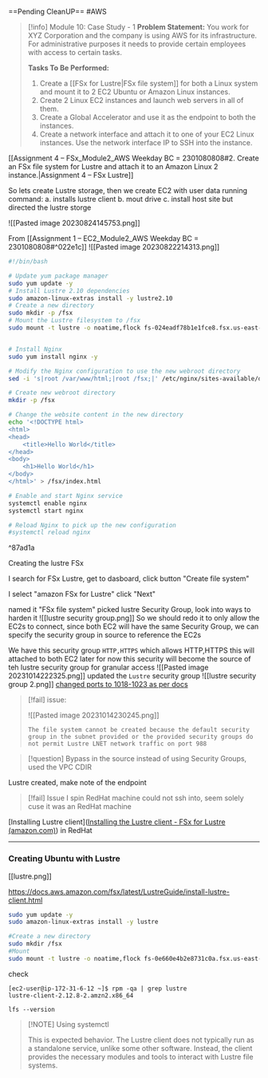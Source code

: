 ==Pending CleanUP==
#AWS

> [!info] Module 10: Case Study - 1 
> **Problem Statement:** 
> You work for XYZ Corporation and the company is using AWS for its infrastructure. For administrative purposes it needs to provide certain employees with access to certain tasks. 
> 
> **Tasks To Be Performed:** 
> 1. Create a [[FSx for Lustre|FSx file system]] for both a Linux system and mount it to 2 EC2 Ubuntu or Amazon Linux instances. 
> 2. Create 2 Linux EC2 instances and launch web servers in all of them. 
> 3. Create a Global Accelerator and use it as the endpoint to both the instances. 
> 4. Create a network interface and attach it to one of your EC2 Linux instances. Use the network interface IP to SSH into the instance.


[[Assignment 4 – FSx_Module2_AWS Weekday BC = 2301080808#2. Create an FSx file system for Lustre and attach it to an Amazon Linux 2 instance.|Assignment 4 – FSx Lustre]]

So lets create Lustre storage, then we create EC2 with user data running command:
a. installs lustre client
b. mout drive
c. install host site but directed the lustre storge

![[Pasted image 20230824145753.png]]

From [[Assignment 1 – EC2_Module2_AWS Weekday BC = 2301080808#^022e1c]]
![[Pasted image 20230822214313.png]]


```bash
#!/bin/bash

# Update yum package manager
sudo yum update -y
# Install Lustre 2.10 dependencies
sudo amazon-linux-extras install -y lustre2.10
# Create a new directory
sudo mkdir -p /fsx
# Mount the Lustre filesystem to /fsx
sudo mount -t lustre -o noatime,flock fs-024eadf78b1e1fce8.fsx.us-east-1.amazonaws.com@tcp:/gelmnbev /fsx


# Install Nginx
sudo yum install nginx -y

# Modify the Nginx configuration to use the new webroot directory
sed -i 's|root /var/www/html;|root /fsx;|' /etc/nginx/sites-available/default

# Create new webroot directory
mkdir -p /fsx

# Change the website content in the new directory
echo '<!DOCTYPE html>
<html>
<head>
    <title>Hello World</title>
</head>
<body>
    <h1>Hello World</h1>
</body>
</html>' > /fsx/index.html

# Enable and start Nginx service
systemctl enable nginx
systemctl start nginx

# Reload Nginx to pick up the new configuration
#systemctl reload nginx

```

^87ad1a


Creating the lustre FSx

I search for FSx Lustre, get to dasboard, click button "Create file system"

I select "amazon FSx for Lustre" click "Next"

named it "FSx file system"
picked lustre Security Group, look into ways to harden it
![[lustre security group.png]]
So we should redo it to only allow the EC2s to connect, since both EC2 will have the same Security Group, we can specify the security group in source to reference the EC2s

We have this security group `HTTP,HTTPS` which allows HTTP,HTTPS this will attached to both EC2 later for now this security will become the source of teh lustre security group for granular access
![[Pasted image 20231014222325.png]]
updated the `Lustre` security group
![[lustre security group 2.png]]
[changed ports to 1018-1023 as per docs](https://docs.aws.amazon.com/fsx/latest/LustreGuide/cannot-create-fs.html#:~:text=Action%20to%20take,with%20each%20other.)

> [!fail] issue:
> 
> ![[Pasted image 20231014230245.png]]
> ```
> The file system cannot be created because the default security group in the subnet provided or the provided security groups do not permit Lustre LNET network traffic on port 988
> ```
>


> [!question] Bypass
> in the source instead of using Security Groups, used the VPC CDIR

Lustre created, make note of the endpoint


> [!fail] Issue
> I spin RedHat machine could not ssh into, seem solely cuse it was an RedHat machine

[Installing Lustre client]([Installing the Lustre client - FSx for Lustre (amazon.com)](https://docs.aws.amazon.com/fsx/latest/LustreGuide/install-lustre-client.html)) in RedHat


---
### Creating Ubuntu with Lustre
[[lustre.png]]


https://docs.aws.amazon.com/fsx/latest/LustreGuide/install-lustre-client.html

```bash
sudo yum update -y
sudo amazon-linux-extras install -y lustre

#Create a new directory
sudo mkdir /fsx
#Mount
sudo mount -t lustre -o noatime,flock fs-0e660e4b2e8731c0a.fsx.us-east-1.amazonaws.com@tcp:/f7c4fbev /fsx

```

check
```
[ec2-user@ip-172-31-6-12 ~]$ rpm -qa | grep lustre
lustre-client-2.12.8-2.amzn2.x86_64
```

`lfs --version`

> [!NOTE] Using systemctl
> 
> This is expected behavior. The Lustre client does not typically run as a standalone service, unlike some other software. Instead, the client provides the necessary modules and tools to interact with Lustre file systems.

